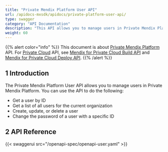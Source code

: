 ```yaml
---
title: "Private Mendix Platform User API"
url: /apidocs-mxsdk/apidocs/private-platform-user-api/
type: swagger
category: "API Documentation"
description: "This API allows you to manage users in Private Mendix Platform."
weight: 60
---
```


{{% alert color="info" %}}
This document is about [Private Mendix Platform](/private-mendix-platform/) API. For [Private Cloud](/developerportal/deploy/private-cloud/) API, see [Mendix for Private Cloud Build API](/apidocs-mxsdk/apidocs/private-cloud-build-api/) and [Mendix for Private Cloud Deploy API](/apidocs-mxsdk/apidocs/private-cloud-deploy-api/).
{{% /alert %}}

## 1 Introduction

The Private Mendix Platform User API allows you to manage users in Private Mendix Platform. You can use the API to do the following:

* Get a user by ID
* Get a list of all users for the current organization
* Create, update, or delete a user
* Change the password of a user with a specific ID

## 2 API Reference

{{< swaggerui src="/openapi-spec/openapi-user.yaml"  >}}
